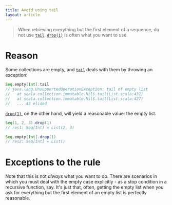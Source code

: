 ```yaml
---
title: Avoid using tail
layout: article
---
```


> When retrieving everything but the first element of a sequence, do not use [`tail`]. [`drop(1)`] is often what you want to use.

# Reason

Some collections are empty, and [`tail`] deals with them by throwing an exception:

```scala
Seq.empty[Int].tail
// java.lang.UnsupportedOperationException: tail of empty list
//   at scala.collection.immutable.Nil$.tail(List.scala:432)
//   at scala.collection.immutable.Nil$.tail(List.scala:427)
//   ... 43 elided
```

[`drop(1)`], on the other hand, will yield a reasonable value: the empty list.

```scala
Seq(1, 2, 3).drop(1)
// res1: Seq[Int] = List(2, 3)

Seq.empty[Int].drop(1)
// res2: Seq[Int] = List()
```

# Exceptions to the rule

Note that this is not *always* what you want to do. There are scenarios in which you must deal with the empty case explicitly - as a stop condition in a recursive function, say.
It's just that, often, getting the empty list when you ask for everything but the first element of an empty list is perfectly reasonable.

[`tail`]:https://www.scala-lang.org/api/2.12.8/scala/collection/Seq.html#tail:A
[`drop(1)`]:https://www.scala-lang.org/api/2.12.8/scala/collection/Seq.html#drop(n:Int):Repr
